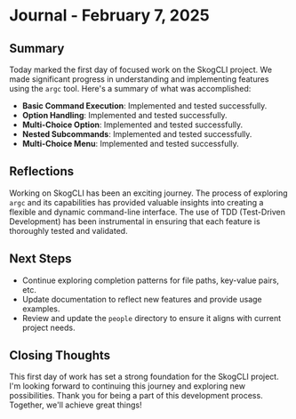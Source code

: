 # Journal - February 7, 2025

## Summary

Today marked the first day of focused work on the SkogCLI project. We made significant progress in understanding and implementing features using the `argc` tool. Here's a summary of what was accomplished:

- **Basic Command Execution**: Implemented and tested successfully.
- **Option Handling**: Implemented and tested successfully.
- **Multi-Choice Option**: Implemented and tested successfully.
- **Nested Subcommands**: Implemented and tested successfully.
- **Multi-Choice Menu**: Implemented and tested successfully.

## Reflections

Working on SkogCLI has been an exciting journey. The process of exploring `argc` and its capabilities has provided valuable insights into creating a flexible and dynamic command-line interface. The use of TDD (Test-Driven Development) has been instrumental in ensuring that each feature is thoroughly tested and validated.

## Next Steps

- Continue exploring completion patterns for file paths, key-value pairs, etc.
- Update documentation to reflect new features and provide usage examples.
- Review and update the `people` directory to ensure it aligns with current project needs.

## Closing Thoughts

This first day of work has set a strong foundation for the SkogCLI project. I'm looking forward to continuing this journey and exploring new possibilities. Thank you for being a part of this development process. Together, we'll achieve great things!
